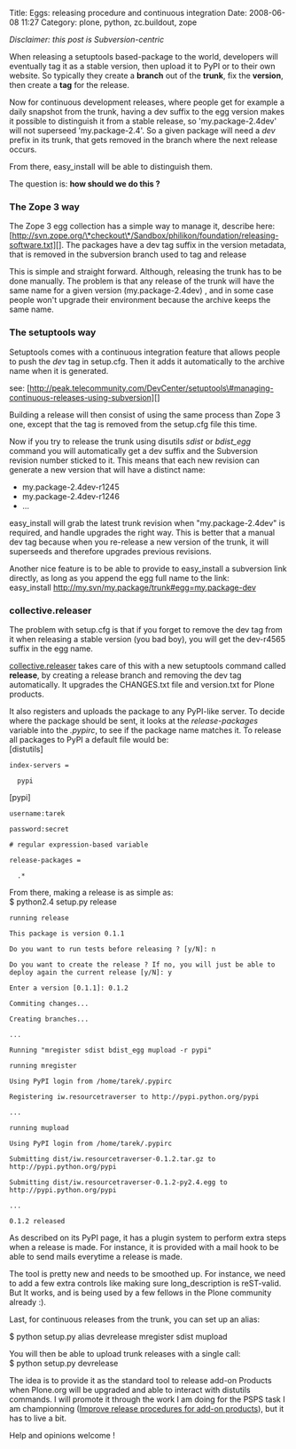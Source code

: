 Title: Eggs: releasing procedure and continuous integration 
Date: 2008-06-08 11:27
Category: plone, python, zc.buildout, zope

*Disclaimer: this post is Subversion-centric*   
  
When releasing a setuptools based-package to the world, developers will
eventually tag it as a stable version, then upload it to PyPI or to
their own website. So typically they create a **branch** out of the
**trunk**, fix the **version**, then create a **tag** for the release.   
  
Now for continuous development releases, where people get for example a
daily snapshot from the trunk, having a dev suffix to the egg version
makes it possible to distinguish it from a stable release, so
'my.package-2.4dev' will not superseed 'my.package-2.4'. So a given
package will need a *dev* prefix in its trunk, that gets removed in the
branch where the next release occurs.   
  
From there, easy\_install will be able to distinguish them.   
  
The question is: **how should we do this ?**   
### The Zope 3 way

  
The Zope 3 egg collection has a simple way to manage it, describe here:
[http://svn.zope.org/\*checkout\*/Sandbox/philikon/foundation/releasing-software.txt][].
The packages have a dev tag suffix in the version metadata, that is
removed in the subversion branch used to tag and release   
  
This is simple and straight forward. Although, releasing the trunk has
to be done manually. The problem is that any release of the trunk will
have the same name for a given version (my.package-2.4dev) , and in some
case people won't upgrade their environment because the archive keeps
the same name.   
### The setuptools way

  
Setuptools comes with a continuous integration feature that allows
people to push the *dev* tag in setup.cfg. Then it adds it automatically
to the archive name when it is generated.   
  
see:
[http://peak.telecommunity.com/DevCenter/setuptools\#managing-continuous-releases-using-subversion][]
  
  
Building a release will then consist of using the same process than
Zope 3 one, except that the tag is removed from the setup.cfg file this
time.   
  
Now if you try to release the trunk using disutils *sdist* or
*bdist\_egg* command you will automatically get a dev suffix and the
Subversion revision number sticked to it. This means that each new
revision can generate a new version that will have a distinct name:   
-   my.package-2.4dev-r1245
-   my.package-2.4dev-r1246
-   ...

  
easy\_install will grab the latest trunk revision when
"my.package-2.4dev" is required, and handle upgrades the right way. This
is better that a manual dev tag because when you re-release a new
version of the trunk, it will superseeds and therefore upgrades previous
revisions.   
  
Another nice feature is to be able to provide to easy\_install a
subversion link directly, as long as you append the egg full name to the
link:   
   easy_install http://my.svn/my.package/trunk#egg=my.package-dev

  
### collective.releaser

  
The problem with setup.cfg is that if you forget to remove the dev tag
from it when releasing a stable version (you bad boy), you will get the
dev-r4565 suffix in the egg name.   
  
[collective.releaser][] takes care of this with a new setuptools
command called **release**, by creating a release branch and removing
the dev tag automatically. It upgrades the CHANGES.txt file and
version.txt for Plone products.   
  
It also registers and uploads the package to any PyPI-like server. To
decide where the package should be sent, it looks at the
*release-packages* variable into the *.pypirc*, to see if the package
name matches it. To release all packages to PyPI a default file would
be:   
   [distutils]

    index-servers =

      pypi

  
   [pypi]

    username:tarek

    password:secret

    # regular expression-based variable

    release-packages =

      .*

  
From there, making a release is as simple as:   
   $ python2.4 setup.py release

    running release

    This package is version 0.1.1

    Do you want to run tests before releasing ? [y/N]: n

    Do you want to create the release ? If no, you will just be able to deploy again the current release [y/N]: y

    Enter a version [0.1.1]: 0.1.2

    Commiting changes...

    Creating branches...

    ...

    Running "mregister sdist bdist_egg mupload -r pypi"

    running mregister

    Using PyPI login from /home/tarek/.pypirc

    Registering iw.resourcetraverser to http://pypi.python.org/pypi

    ...

    running mupload

    Using PyPI login from /home/tarek/.pypirc

    Submitting dist/iw.resourcetraverser-0.1.2.tar.gz to http://pypi.python.org/pypi

    Submitting dist/iw.resourcetraverser-0.1.2-py2.4.egg to http://pypi.python.org/pypi

    ...

    0.1.2 released

  
As described on its PyPI page, it has a plugin system to perform extra
steps when a release is made. For instance, it is provided with a mail
hook to be able to send mails everytime a release is made.   
  
The tool is pretty new and needs to be smoothed up. For instance, we
need to add a few extra controls like making sure long\_description is
reST-valid. But It works, and is being used by a few fellows in the
Plone community already :).   
  
Last, for continuous releases from the trunk, you can set up an alias:
  
   $ python setup.py alias devrelease mregister sdist mupload

  
You will then be able to upload trunk releases with a single call:   
   $ python setup.py devrelease

  
The idea is to provide it as the standard tool to release add-on
Products when Plone.org will be upgraded and able to interact with
distutils commands. I will promote it through the work I am doing for
the PSPS task I am championning ([Improve release procedures for add-on
products][]), but it has to live a bit.   
  
Help and opinions welcome !

  [http://svn.zope.org/\*checkout\*/Sandbox/philikon/foundation/releasing-software.txt]:
    http://svn.zope.org/*checkout*/Sandbox/philikon/foundation/releasing-software.txt
  [http://peak.telecommunity.com/DevCenter/setuptools\#managing-continuous-releases-using-subversion]:
    http://peak.telecommunity.com/DevCenter/setuptools#managing-continuous-releases-using-subversion
  [collective.releaser]: http://pypi.python.org/pypi/collective.releaser/
  [Improve release procedures for add-on products]: Improve%20release%20procedures%20for%20add-on%20products
